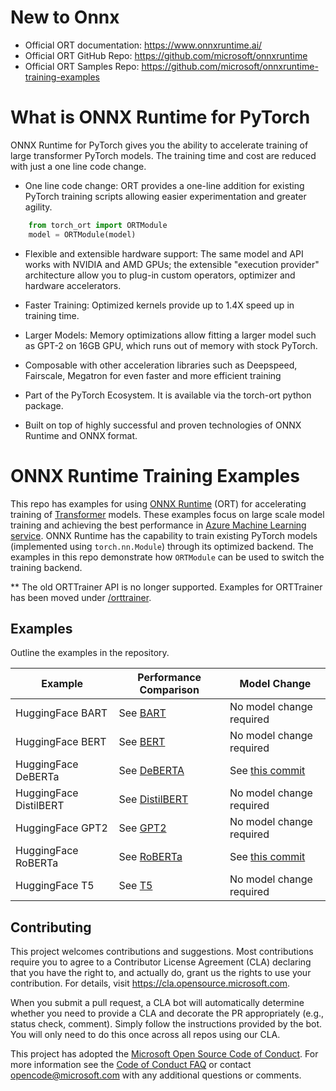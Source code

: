 # New to Onnx
- Official ORT documentation: https://www.onnxruntime.ai/  
- Official ORT GitHub Repo: https://github.com/microsoft/onnxruntime
- Official ORT Samples Repo: https://github.com/microsoft/onnxruntime-training-examples

# What is ONNX Runtime for PyTorch

ONNX Runtime for PyTorch gives you the ability to accelerate training of large transformer PyTorch models. The training time and cost are reduced with just a one line code change.

- One line code change: ORT provides a one-line addition for existing PyTorch training scripts allowing easier experimentation and greater agility.
```python
    from torch_ort import ORTModule
    model = ORTModule(model)
```

- Flexible and extensible hardware support: The same model and API works with NVIDIA and AMD GPUs; the extensible "execution provider" architecture allow you to plug-in custom operators, optimizer and hardware accelerators.

- Faster Training: Optimized kernels provide up to 1.4X speed up in training time.

- Larger Models: Memory optimizations allow fitting a larger model such as GPT-2 on 16GB GPU, which runs out of memory with stock PyTorch.

- Composable with other acceleration libraries such as Deepspeed, Fairscale, Megatron for even faster and more efficient training

- Part of the PyTorch Ecosystem. It is available via the torch-ort python package.
 
- Built on top of highly successful and proven technologies of ONNX Runtime and ONNX format.

# ONNX Runtime Training Examples

This repo has examples for using [ONNX Runtime](https://github.com/microsoft/onnxruntime) (ORT) for accelerating training of [Transformer](https://arxiv.org/abs/1706.03762) models. These examples focus on large scale model training and achieving the best performance in [Azure Machine Learning service](https://azure.microsoft.com/en-us/services/machine-learning/). ONNX Runtime has the capability to train existing PyTorch models (implemented using `torch.nn.Module`) through its optimized backend. The examples in this repo demonstrate how `ORTModule` can be used to switch the training backend. 

** The old ORTTrainer API is no longer supported. Examples for ORTTrainer has been moved under [/orttrainer](/orttrainer).

## Examples

Outline the examples in the repository.

| Example                | Performance Comparison                      | Model Change                                |
|------------------------|---------------------------------------------|---------------------------------------------|
| HuggingFace BART       | See [BART](huggingface/BART.md)             | No model change required |
| HuggingFace BERT       | See [BERT](huggingface/BERT.md)             | No model change required |
| HuggingFace DeBERTa    | See [DeBERTA](huggingface/DeBERTA.md)       | See [this commit](https://github.com/microsoft/huggingface-transformers/commit/0b2532a4f1df90858472d1eb2ca3ac4eaea42af1) |
| HuggingFace DistilBERT | See [DistilBERT](huggingface/DistilBERT.md) | No model change required |
| HuggingFace GPT2       | See [GPT2](huggingface/GPT2.md)             | No model change required|
| HuggingFace RoBERTa    | See [RoBERTa](huggingface/RoBERTa.md)       | See [this commit](https://github.com/microsoft/huggingface-transformers/commit/b25c43e533c5cadbc4734cc3615563a2304c18a2)|
| HuggingFace T5         | See [T5](huggingface/T5.md)                 | No model change required|
<!-- 
| `CONTRIBUTING.md` | Guidelines for contributing to the sample. |
-->


## Contributing

This project welcomes contributions and suggestions.  Most contributions require you to agree to a
Contributor License Agreement (CLA) declaring that you have the right to, and actually do, grant us
the rights to use your contribution. For details, visit https://cla.opensource.microsoft.com.

When you submit a pull request, a CLA bot will automatically determine whether you need to provide
a CLA and decorate the PR appropriately (e.g., status check, comment). Simply follow the instructions
provided by the bot. You will only need to do this once across all repos using our CLA.

This project has adopted the [Microsoft Open Source Code of Conduct](https://opensource.microsoft.com/codeofconduct/).
For more information see the [Code of Conduct FAQ](https://opensource.microsoft.com/codeofconduct/faq/) or
contact [opencode@microsoft.com](mailto:opencode@microsoft.com) with any additional questions or comments.
